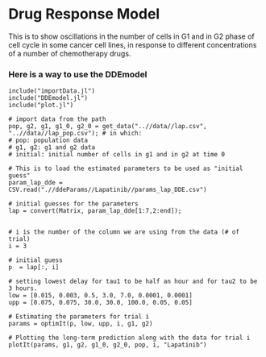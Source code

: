 # Drug Response Model
This is to show oscillations in the number of cells in G1 and in G2 phase of cell cycle in some cancer cell lines, in response to different concentrations of a number of chemotherapy drugs.


### Here is a way to use the DDEmodel

``` 
include("importData.jl")
include("DDEmodel.jl")
include("plot.jl")

# import data from the path
pop, g2, g1, g1_0, g2_0 = get_data("..//data//lap.csv", "..//data//lap_pop.csv"); # in which:
# pop: population data
# g1, g2: g1 and g2 data
# initial: initial number of cells in g1 and in g2 at time 0

# This is to load the estimated parameters to be used as "initial guess"
param_lap_dde = CSV.read(".//ddeParams//Lapatinib//params_lap_DDE.csv")

# initial guesses for the parameters
lap = convert(Matrix, param_lap_dde[1:7,2:end]); 


# i is the number of the column we are using from the data (# of trial)
i = 3

# initial guess
p  = lap[:, i]

# setting lowest delay for tau1 to be half an hour and for tau2 to be 3 hours.
low = [0.015, 0.003, 0.5, 3.0, 7.0, 0.0001, 0.0001]
upp = [0.075, 0.075, 30.0, 30.0, 100.0, 0.05, 0.05]

# Estimating the parameters for trial i
params = optimIt(p, low, upp, i, g1, g2)

# Plotting the long-term prediction along with the data for trial i
plotIt(params, g1, g2, g1_0, g2_0, pop, i, "Lapatinib")




```



